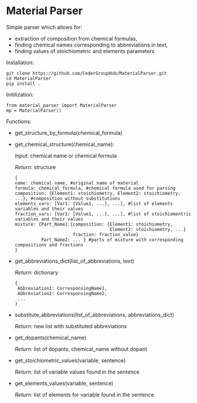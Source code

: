 # Material Parser

Simple parser which allows for:

 * extraction of composition from chemical formulas, 
 * finding chemical names corresponding to abbreviations in text,
 * finding values of stoichiometric and elements parameters
 
Installation:
```
git clone https://github.com/CederGroupHub/MaterialParser.git
cd MaterialParser
pip install .
```

Initilization:
```
from material_parser import MaterialParser
mp = MaterialParser()
```

Functions:

 * get_structure_by_formula(chemical_formula)

 * get_chemical_structure(chemical_name):

    *Input*: chemical name or chemical formula
    
    *Return*: structure
    ```
    {
    name: chemical_name, #original name of material
    formula: chemical_formula, #chemical formula used for parsing
    composition: {Element1: stoichiometry, Element2: stoichiometry, ...}, #composition without substitutions
    elements_vars: [Var1: [Value1, ...], ...], #list of elements variables and their values
    fraction_vars: [Var1: [Value1, ...], ...], #list of stoichiomentric variables and their values
    mixture: {Part_Name1:{composition: {Element1: stoichiometry, 
                                        Element2: stoichiometry, ...}
                          fraction: fraction_value}
              Part_Name2: ... } #parts of mixture with corresponding compositions and fractions
    }
    ```

 * get_abbreviations_dict(list_of_abbreviations, text)
 
    *Return*: dictionary
    ```
    {
     Abbreviation1: CorresponsingName1,
     Abbreviation2: CorresponsingName2,
     ...
    }
    ```
    
 * substitute_abbreviations(list_of_abbreviations, abbreviations_dict)
 
   *Return:* new list with substituted abbreviations
   
 * get_dopants(chemical_name)
   
   *Return:* list of dopants, chemical_name without dopant
   
 * get_stoichiometric_values(variable, sentence)
 
    *Return:* list of variable values found in the sentence
    
 * get_elements_values(variable, sentence)
 
    *Return:* list of elements for variable found in the sentence
 
 
